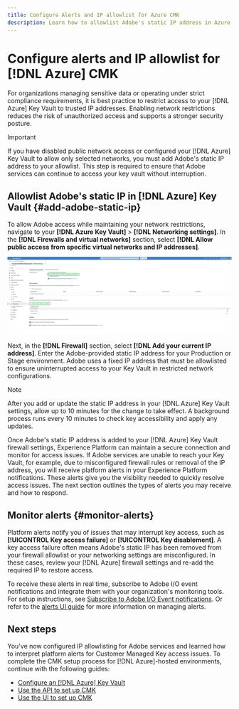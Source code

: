```yaml
---
title: Configure Alerts and IP allowlist for Azure CMK
description: Learn how to allowlist Adobe's static IP address in Azure Key Vault and understand how Experience Platform alerts help detect and resolve Customer Managed Key access issues.
---
```

# Configure alerts and IP allowlist for [!DNL Azure] CMK

For organizations managing sensitive data or operating under strict compliance requirements, it is best practice to restrict access to your [!DNL Azure] Key Vault to trusted IP addresses. Enabling network restrictions reduces the risk of unauthorized access and supports a stronger security posture.

>[!IMPORTANT]
>
>If you have disabled public network access or configured your [!DNL Azure] Key Vault to allow only selected networks, you must add Adobe's static IP address to your allowlist. This step is required to ensure that Adobe services can continue to access your key vault without interruption.

## Allowlist Adobe's static IP in [!DNL Azure] Key Vault {#add-adobe-static-ip}

To allow Adobe access while maintaining your network restrictions, navigate to your **[!DNL Azure Key Vault]** > **[!DNL Networking settings]**. In the **[!DNL Firewalls and virtual networks]** section, select **[!DNL Allow public access from specific virtual networks and IP addresses]**.

![[!DNL Azure] Key vault Networking settings view with Allow public access from specific virtual networks and IP addresses and Add your current IP address highlighted.](../../../images/governance-privacy-security/customer-managed-keys/key-vault-networking-settings-placeholder.png)

Next, in the **[!DNL Firewall]** section, select **[!DNL Add your current IP address]**. Enter the Adobe-provided static IP address for your Production or Stage environment. Adobe uses a fixed IP address that must be allowlisted to ensure uninterrupted access to your Key Vault in restricted network configurations.

>[!NOTE]
>
>After you add or update the static IP address in your [!DNL Azure] Key Vault settings, allow up to 10 minutes for the change to take effect. A background process runs every 10 minutes to check key accessibility and apply any updates.

Once Adobe's static IP address is added to your [!DNL Azure] Key Vault firewall settings, Experience Platform can maintain a secure connection and monitor for access issues. If Adobe services are unable to reach your Key Vault, for example, due to misconfigured firewall rules or removal of the IP address, you will receive platform alerts in your Experience Platform notifications. These alerts give you the visibility needed to quickly resolve access issues. The next section outlines the types of alerts you may receive and how to respond.

## Monitor alerts {#monitor-alerts}

Platform alerts notify you of issues that may interrupt key access, such as **[!UICONTROL Key access failure]** or **[!UICONTROL Key disablement]**. A key access failure often means Adobe's static IP has been removed from your firewall allowlist or your networking settings are misconfigured. In these cases, review your [!DNL Azure] firewall settings and re-add the required IP to restore access.

To receive these alerts in real time, subscribe to Adobe I/O event notifications and integrate them with your organization's monitoring tools. For setup instructions, see [Subscribe to Adobe I/O Event notifications](../../../../observability/alerts/subscribe.md). Or refer to the [alerts UI guide](../../../../observability/alerts/ui.md) for more information on managing alerts.

## Next steps

You've now configured IP allowlisting for Adobe services and learned how to interpret platform alerts for Customer Managed Key access issues. To complete the CMK setup process for [!DNL Azure]-hosted environments, continue with the following guides:

- [Configure an [!DNL Azure] Key Vault](./azure-key-vault-config.md)  
- [Use the API to set up CMK](./api-set-up.md)  
- [Use the UI to set up CMK](./ui-set-up.md)
